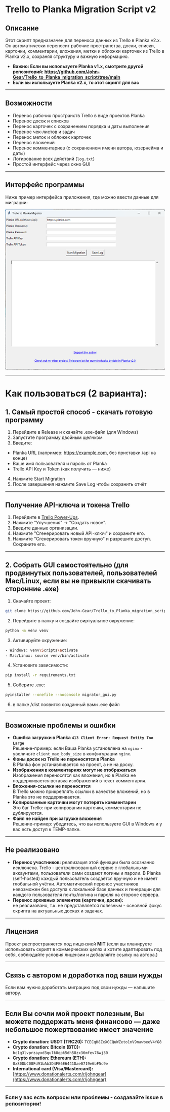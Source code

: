 # Trello to Planka Migration Script v2

## Описание
Этот скрипт предназначен для переноса данных из Trello в Planka v2.x. Он автоматически переносит рабочие пространства, доски, списки, карточки, комментарии, вложения, метки и обложки карточек из Trello в Planka v2.x, сохраняя структуру и важную информацию.
- **Важно: Если вы используете **Planka v1.x**, смотрите другой репозиторий: https://github.com/John-Gear/Trello_to_Planka_migration_script/tree/main**
- **Если вы используете **Planka v2.x**, то этот скрипт для вас**

---

## Возможности

- Перенос рабочих пространств Trello в виде проектов Planka
- Перенос досок и списков
- Перенос карточек с сохранением порядка и даты выполнения
- Перенос чек-листов и задач
- Перенос меток и обложек карточек
- Перенос вложений
- Перенос комментариев (с сохранением имени автора, юзернейма и даты)
- Логирование всех действий (`log.txt`)
- Простой интерфейс через окно GUI

---

## Интерфейс программы
Ниже пример интерфейса приложения, где можно ввести данные для миграции:

![Пример интерфейса](https://github.com/John-Gear/Trello_to_Planka_migration_script_2/blob/main/window.png)

---

# Как пользоваться (2 варианта):

## 1. Самый простой способ - скачать готовую программу

1. Перейдите в Release и скачайте .exe-файл (для Windows)
2. Запустите программу двойным щелчком
3. Введите:
- Planka URL (например: https://example.com, без приставки /api на конце)
- Ваше имя пользователя и пароль от Planka
- Trello API Key и Token (как получить — ниже)
4. Нажмите Start Migration
5. После завершения нажмите Save Log чтобы сохранить отчёт

---

## Получение API-ключа и токена Trello
1. Перейдите в [Trello Power-Ups](https://trello.com/power-ups/admin).
2. Нажмите "Улучшения" → "Создать новое".
3. Введите данные организации.
4. Нажмите "Сгенерировать новый API-ключ" и сохраните его.
5. Нажмите "Сгенерировать токен вручную" и разрешите доступ. Сохраните его.

---

## 2. Собрать GUI самостоятельно (для продвинутых пользователей, пользователей Mac/Linux, если вы не привыкли скачивать сторонние .exe)

1. Скачайте проект:
```bash
git clone https://github.com/John-Gear/Trello_to_Planka_migration_script_2.0.git
```
2. Перейдите в папку и создайте виртуальное окружение:
```bash
python -m venv venv
```
3. Активируйте окружение:
```bash
- Windows: venv\Scripts\activate
- Mac/Linux: source venv/bin/activate
```
4. Установите зависимости:
```bash
pip install -r requirements.txt
```
5. Соберите .exe:
```bash
pyinstaller --onefile --noconsole migrator_gui.py
```
6. в папке /dist появится созданный вами .exe файл

---

## Возможные проблемы и ошибки
- **Ошибка загрузки в Planka `413 Client Error: Request Entity Too Large`**  
  Решение-пример: если Ваша Planka установлена на `nginx` - увеличьте `client_max_body_size` в конфигурации `nginx`.
- **Фоны досок из Trello не переносятся в Planka**  
  В Planka фон устанавливается на проект, а не на доску.
- **Изображения в комментариях могут не отображаться**  
  Изображения переносятся как вложения, но в Planka не поддерживается вставка изображений в текст комментария.
- **Вложения-ссылки не переносятся**  
  В Trello можно прикреплять ссылки в качестве вложений, но в Planka это не поддерживается.
- **Копированные карточки могут потерять комментарии**  
  Это баг Trello: при копировании карточки, комментарии не дублируются.
- **Файл не найден при загрузке вложения**  
  Решение-пример: убедитесь, что вы используете GUI в Windows и у вас есть доступ к TEMP-папке.

---

## Не реализовано
- **Перенос участников:**
  реализация этой функции была осознанно исключена.
  Trello - централизованный сервис с глобальными аккаунтами, пользователи сами создают логины и пароли.
  В Planka (self-hosted) каждый пользователь создаётся вручную и не имеет глобальной учётки.
  Автоматический перенос участников невозможен без доступа к локальной базе данных и генерации для каждого пользователя почты/логина и пароля на стороне сервера.
- **Перенос архивных элементов (карточки, доски):**  
  не реализовано, т.к. не представляется полезным - основной фокус скрипта на актуальных досках и задачах.

---

## Лицензия
  Проект распространяется под лицензией **MIT** (если вы планируете использовать скрипт в коммерческих целях и хотите адаптировать под себя, соблюдайте условия лицензии и добавляйте ссылку на автора.)

---

## Связь с автором и доработка под ваши нужды
  Если вам нужно доработать миграцию под свои нужды — напишите автору.

---

## Если Вы сочли мой проект полезным, Вы можете поддержать меня финансово — даже небольшое пожертвование имеет значение
- **Crypto donation: USDT (TRC20):** `TCECqH8ZxXGCQuWZeto1nV9nawbeeV4fG8`
- **Crypto donation: Bitcoin (BTC):** `bc1q3lvprzayxd3qulk0epk5dh58zx36mfev76wj30`
- **Crypto donation: Ethereum (ETH):** `0x80DbC00Fd91bAb3D4FE6E6441Dae0719e6bF5c9e`
- **International card (Visa/Mastercard):**  
[https://www.donationalerts.com/r/johngear](https://www.donationalerts.com/r/johngear)

---

### Если у вас есть вопросы или проблемы - создавайте issue в репозитории!

